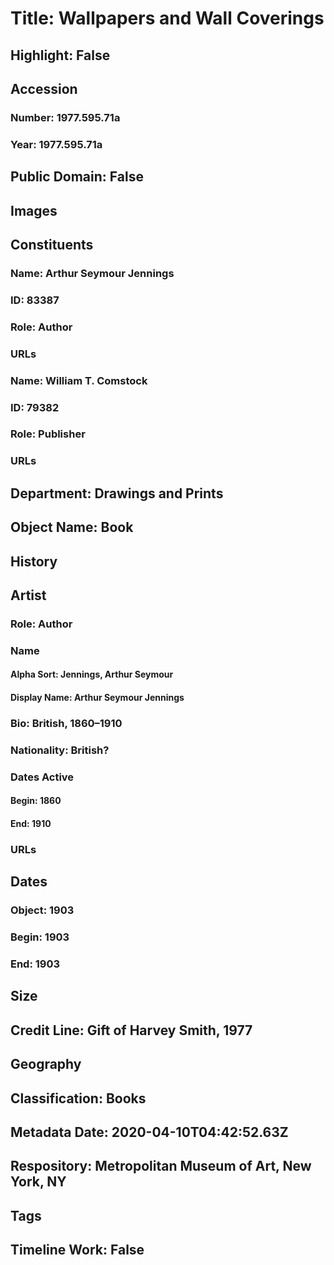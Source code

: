 # Title: Wallpapers and Wall Coverings
## Highlight: False
## Accession
### Number: 1977.595.71a
### Year: 1977.595.71a
## Public Domain: False
## Images
## Constituents
### Name: Arthur Seymour Jennings
### ID: 83387
### Role: Author
### URLs
### Name: William T. Comstock
### ID: 79382
### Role: Publisher
### URLs
## Department: Drawings and Prints
## Object Name: Book
## History
## Artist
### Role: Author
### Name
#### Alpha Sort: Jennings, Arthur Seymour
#### Display Name: Arthur Seymour Jennings
### Bio: British, 1860–1910
### Nationality: British?
### Dates Active
#### Begin: 1860
#### End: 1910
### URLs
## Dates
### Object: 1903
### Begin: 1903
### End: 1903
## Size
## Credit Line: Gift of Harvey Smith, 1977
## Geography
## Classification: Books
## Metadata Date: 2020-04-10T04:42:52.63Z
## Respository: Metropolitan Museum of Art, New York, NY
## Tags
## Timeline Work: False